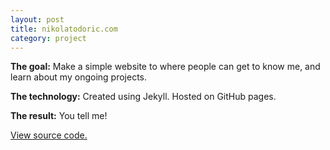 ```yaml
---
layout: post
title: nikolatodoric.com
category: project
---
```


**The goal:**
Make a simple website to where people can get to know me, and learn about my ongoing
projects.

**The technology:**
Created using Jekyll. Hosted on GitHub pages.

**The result:**
You tell me!

[View source code.](https://github.com/niko11/niko11.github.io)
